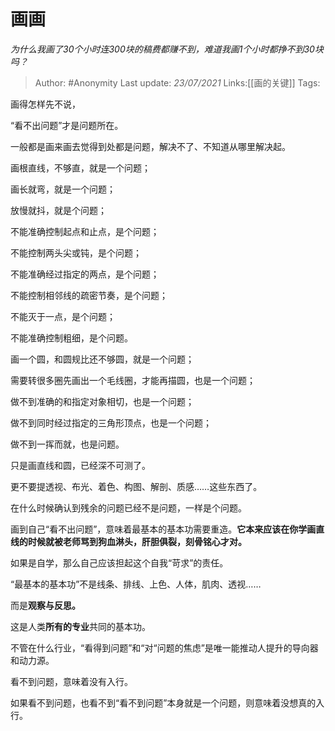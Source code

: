 # 画画
*为什么我画了30个小时连300块的稿费都赚不到，难道我画1个小时都挣不到30块吗？*

> Author: #Anonymity
> Last update: *23/07/2021*
> Links:[[画的关键]]
> Tags:

画得怎样先不说，

“看不出问题”才是问题所在。

一般都是画来画去觉得到处都是问题，解决不了、不知道从哪里解决起。

画根直线，不够直，就是一个问题；

画长就弯，就是一个问题；

放慢就抖，就是个问题；

不能准确控制起点和止点，是个问题；

不能控制两头尖或钝，是个问题；

不能准确经过指定的两点，是个问题；

不能控制相邻线的疏密节奏，是个问题；

不能灭于一点，是个问题；

不能准确控制粗细，是个问题。

画一个圆，和圆规比还不够圆，就是一个问题；

需要转很多圈先画出一个毛线圈，才能再描圆，也是一个问题；

做不到准确的和指定对象相切，也是一个问题；

做不到同时经过指定的三角形顶点，也是一个问题；

做不到一挥而就，也是问题。

只是画直线和圆，已经深不可测了。

更不要提透视、布光、着色、构图、解剖、质感……这些东西了。

在什么时候确认到残余的问题已经不是问题，一样是个问题。

画到自己“看不出问题”，意味着最基本的基本功需要重造。**它本来应该在你学画直线的时候就被老师骂到狗血淋头，肝胆俱裂，刻骨铭心才对。**

如果是自学，那么自己应该担起这个自我“苛求”的责任。

“最基本的基本功”不是线条、排线、上色、人体，肌肉、透视……

而是**观察与反思。**

这是人类**所有的专业**共同的基本功。

不管在什么行业，“看得到问题”和“对“问题的焦虑”是唯一能推动人提升的导向器和动力源。

看不到问题，意味着没有入行。

如果看不到问题，也看不到“看不到问题”本身就是一个问题，则意味着没想真的入行。

